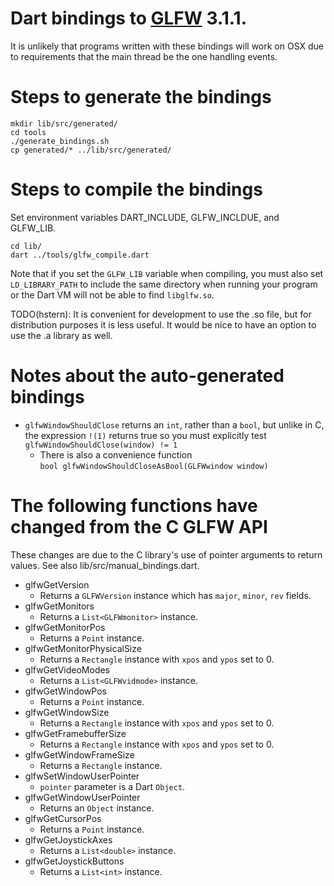 # Dart bindings to [GLFW](http://glfw.org/) 3.1.1.

It is unlikely that programs written with these bindings will work on OSX due to
requirements that the main thread be the one handling events.

# Steps to generate the bindings
```shell
mkdir lib/src/generated/
cd tools
./generate_bindings.sh
cp generated/* ../lib/src/generated/
```
# Steps to compile the bindings

Set environment variables DART_INCLUDE, GLFW_INCLDUE, and GLFW_LIB.

```shell
cd lib/
dart ../tools/glfw_compile.dart
```

Note that if you set the `GLFW_LIB` variable when compiling, you must also set
`LD_LIBRARY_PATH` to include the same directory when running your program or
the Dart VM will not be able to find `libglfw.so`.

TODO(hstern): It is convenient for development to use the .so file,
but for distribution purposes it is less useful. It would be nice to have an
option to use the .a library as well.

# Notes about the auto-generated bindings

- `glfwWindowShouldClose` returns an `int`, rather than a `bool`, but unlike
  in C, the expression `!(1)` returns true so you must explicitly test
    `glfwWindowShouldClose(window) != 1`
  - There is also a convenience function\
      `bool glfwWindowShouldCloseAsBool(GLFWwindow window)`

# The following functions have changed from the C GLFW API
These changes are due to the C library's use of pointer arguments to return
values. See also lib/src/manual\_bindings.dart.

- glfwGetVersion
  - Returns a `GLFWVersion` instance which has `major`, `minor`, `rev` fields.
- glfwGetMonitors
  - Returns a `List<GLFWmonitor>` instance.
- glfwGetMonitorPos
  - Returns a `Point` instance.
- glfwGetMonitorPhysicalSize
  - Returns a `Rectangle` instance with `xpos` and `ypos` set to 0.
- glfwGetVideoModes
  - Returns a `List<GLFWvidmode>` instance.
- glfwGetWindowPos
  - Returns a `Point` instance.
- glfwGetWindowSize
  - Returns a `Rectangle` instance with `xpos` and `ypos` set to 0.
- glfwGetFramebufferSize
  - Returns a `Rectangle` instance with `xpos` and `ypos` set to 0.
- glfwGetWindowFrameSize
  - Returns a `Rectangle` instance.
- glfwSetWindowUserPointer
  - `pointer` parameter is a Dart `Object`.
- glfwGetWindowUserPointer
  - Returns an `Object` instance.
- glfwGetCursorPos
  - Returns a `Point` instance.
- glfwGetJoystickAxes
  - Returns a `List<double>` instance.
- glfwGetJoystickButtons
  - Returns a `List<int>` instance.
